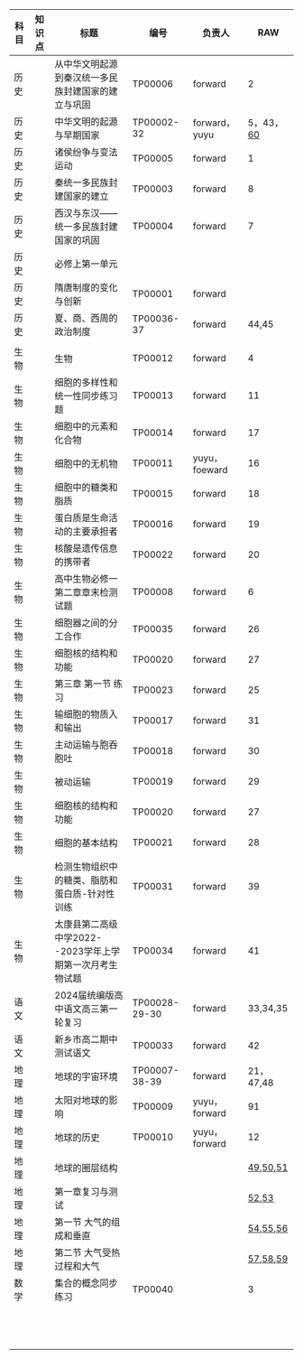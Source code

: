 | 科目 | 知识点 | 标题                                               | 编号          | 负责人        | RAW      |
| ---- | ------ | -------------------------------------------------- | ------------- | ------------- | -------- |
| 历史 |        | 从中华文明起源到秦汉统一多民族封建国家的建立与巩固 | TP00006       | forward       | 2        |
| 历史 |        | 中华文明的起源与早期国家                           | TP00002-32    | forward，yuyu | 5，43，[60](https://www.zxxk.com/soft/40363192.html) |
| 历史 |        | 诸侯纷争与变法运动                                 | TP00005       | forward       | 1        |
| 历史 |        | 秦统一多民族封建国家的建立                         | TP00003       | forward       | 8        |
| 历史 |        | 西汉与东汉——统一多民族封建国家的巩固               | TP00004       | forward       | 7        |
| 历史 |        | 必修上第一单元                                     |               |               |          |
| 历史 |        | 隋唐制度的变化与创新                               | TP00001       | forward       |          |
| 历史 |        | 夏、商、西周的政治制度                             | TP00036-37    | forward       | 44,45    |
|      |        |                                                    |               |               |          |
| 生物 |        | 生物                                               | TP00012       | forward       | 4        |
| 生物 |        | 细胞的多样性和统一性同步练习题                     | TP00013       | forward       | 11       |
| 生物 |        | 细胞中的元素和化合物                               | TP00014       | forward       | 17       |
| 生物 |        | 细胞中的无机物                                     | TP00011       | yuyu，foeward | 16       |
| 生物 |        | 细胞中的糖类和脂质                                 | TP00015       | forward       | 18       |
| 生物 |        | 蛋白质是生命活动的主要承担者                       | TP00016       | forward       | 19       |
| 生物 |        | 核酸是遗传信息的携带者                             | TP00022       | forward       | 20       |
| 生物 |        | 高中生物必修一第二章章末检测试题                   | TP00008       | forward       | 6        |
| 生物 |        | 细胞器之间的分工合作                               | TP00035       | forward       | 26       |
| 生物 |        | 细胞核的结构和功能                                 | TP00020       | forward       | 27       |
| 生物 |        | 第三章 第一节 练习                                 | TP00023       | forward       | 25       |
| 生物 |        | 输细胞的物质入和输出                               | TP00017       | forward       | 31       |
| 生物 |        | 主动运输与胞吞胞吐                                 | TP00018       | forward       | 30       |
| 生物 |        | 被动运输                                           | TP00019       | forward       | 29       |
| 生物 |        | 细胞核的结构和功能                                 | TP00020       | forward       | 27       |
| 生物 |        | 细胞的基本结构                                     | TP00021       | forward       | 28       |
| 生物 |        | 检测生物组织中的糖类、脂肪和蛋白质-针对性训练      | TP00031       | forward       | 39       |
| 生物 |        | 太康县第二高级中学2022--2023学年上学期第一次月考生物试题 | TP00034       | forward       | 41        |
| 语文 |        | 2024届统编版高中语文高三第一轮复习                 | TP00028-29-30 | forward       | 33,34,35 |
| 语文 |        | 新乡市高二期中测试语文                             | TP00033       | forward       | 42       |
| 地理 |        | 地球的宇宙环境 | TP00007-38-39 | forward | 21，47,48 |
| 地理 |        | 太阳对地球的影响 | TP00009 | yuyu，forward | 91 |
| 地理 |        | 地球的历史 | TP00010 | yuyu，forward | 12 |
| 地理 |        | 地球的圈层结构 |               |               | [49](https://www.zxxk.com/soft/40081592.html),[50](https://www.zxxk.com/soft/40161600.html),[51](https://www.zxxk.com/soft/40269064.html) |
| 地理 |        | 第一章复习与测试 |               |               | [52](https://www.zxxk.com/soft/39746455.html),[53](https://www.zxxk.com/soft/39679187.html) |
| 地理 |        | 第一节	大气的组成和垂直 |               |               | [54](https://www.zxxk.com/soft/40270032.html),[55](https://www.zxxk.com/soft/39679149.html),[56](https://www.zxxk.com/soft/39679173.html) |
| 地理 |        | 第二节	大气受热过程和大气 |               |               | [57](https://www.zxxk.com/soft/39679175.html),[58](https://www.zxxk.com/soft/39679174.html),[59](https://www.zxxk.com/soft/39679150.html) |
| 数学 |        | 集合的概念同步练习 | TP00040 |               | 3 |
|      |        |                                                    |               |               |          |
|      |        |                                                    |               |               |          |
|      |        |                                                    |               |               |          |
|      |        |                                                    |               |               |          |
|      |        |                                                    |               |               |          |
|      |        |                                                    |               |               |          |
|      |        |                                                    |               |               |          |
|      |        |                                                    |               |               |          |
|      |        |                                                    |               |               |          |
|      |        |                                                    |               |               |          |
|      |        |                                                    |               |               |          |
|      |        |                                                    |               |               |          |
|      |        |                                                    |               |               |          |

